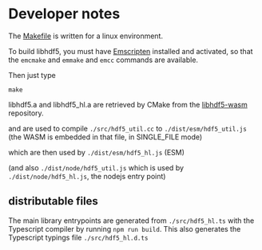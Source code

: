 # Developer notes

The [Makefile](./Makefile) is written for a linux environment.

To build libhdf5, you must have [Emscripten](https://emscripten.org/docs/getting_started/downloads.html) installed and activated, so that the ```emcmake``` and ```emmake``` and ```emcc``` commands are available.

Then just type 
```
make
```

libhdf5.a and libhdf5_hl.a are retrieved by CMake from the [libhdf5-wasm](https://github.com/usnistgov/libhdf5-wasm) repository.

and are used to compile ```./src/hdf5_util.cc``` to ```./dist/esm/hdf5_util.js``` (the WASM is embedded in that file, in SINGLE_FILE mode)

which are then used by ```./dist/esm/hdf5_hl.js``` (ESM)

(and also ```./dist/node/hdf5_util.js``` which is used by ```./dist/node/hdf5_hl.js```, the nodejs entry point)

## distributable files
The main library entrypoints are generated from ```./src/hdf5_hl.ts``` with the Typescript compiler by running ```npm run build```.  This also generates the Typescript typings file ```./src/hdf5_hl.d.ts```

